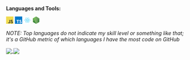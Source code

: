 **Languages and Tools:**

<code><img height="20" src="https://raw.githubusercontent.com/github/explore/80688e429a7d4ef2fca1e82350fe8e3517d3494d/topics/javascript/javascript.png"></code>
<code><img height="20" src="https://raw.githubusercontent.com/github/explore/80688e429a7d4ef2fca1e82350fe8e3517d3494d/topics/typescript/typescript.png"></code>
<code><img height="20" src="https://raw.githubusercontent.com/github/explore/80688e429a7d4ef2fca1e82350fe8e3517d3494d/topics/react/react.png"></code>
<code><img height="20" src="https://raw.githubusercontent.com/github/explore/80688e429a7d4ef2fca1e82350fe8e3517d3494d/topics/nodejs/nodejs.png"></code>

*NOTE: Top languages do not indicate my skill level or something like that; it's a GitHub metric of which languages I have the most code on GitHub*

<a href="https://github.com/mirmousaviii">
  <img align="center" src="https://github-readme-stats.vercel.app/api?username=mirmousaviii&theme=onedark&hide=contribs&show_icons=true&count_private=true" />
</a>
<a href="https://github.com/mirmousaviii">
  <img align="center" src="https://github-readme-stats.vercel.app/api/top-langs/?username=mirmousaviii&layout=compact&theme=onedark&langs_count=6" />
</a>

